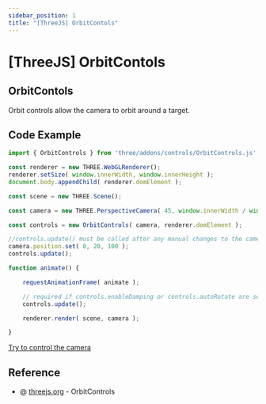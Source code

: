 ```yaml
---
sidebar_position: 1
title: "[ThreeJS] OrbitContols"
---
```


# [ThreeJS] OrbitContols

## OrbitContols

Orbit controls allow the camera to orbit around a target.

## Code Example

```javascript
import { OrbitControls } from 'three/addons/controls/OrbitControls.js';

const renderer = new THREE.WebGLRenderer();
renderer.setSize( window.innerWidth, window.innerHeight );
document.body.appendChild( renderer.domElement );

const scene = new THREE.Scene();

const camera = new THREE.PerspectiveCamera( 45, window.innerWidth / window.innerHeight, 1, 10000 );

const controls = new OrbitControls( camera, renderer.domElement );

//controls.update() must be called after any manual changes to the camera's transform
camera.position.set( 0, 20, 100 );
controls.update();

function animate() {

	requestAnimationFrame( animate );

	// required if controls.enableDamping or controls.autoRotate are set to true
	controls.update();

	renderer.render( scene, camera );

}
```
[Try to control the camera](/)

## Reference

+ @ [threejs.org](https://threejs.org/docs/?q=OrbitControls#examples/en/controls/OrbitControls) - OrbitControls
